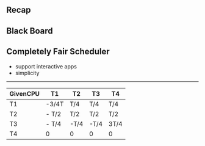 Recap
----
Black Board
------


Completely Fair Scheduler
---------------
- support interactive apps
- simplicity

----------------------

|GivenCPU|T1|T2|T3|T4|
|--------|--|--|--|--|
|T1|-3/4T|T/4|T/4|T/4|
|T2|- T/2|T/2|T/2|T/2|
|T3|- T/4|-T/4|-T/4|3T/4|
|T4|0|0|0|0|
